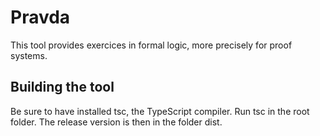 # Pravda

This tool provides exercices in formal logic, more precisely for proof systems.

## Building the tool
Be sure to have installed tsc, the TypeScript compiler.
Run tsc in the root folder.
The release version is then in the folder dist.